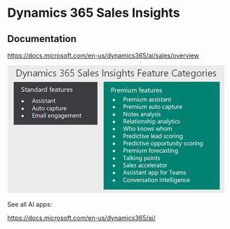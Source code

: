 # Dynamics 365 Sales Insights

## Documentation

https://docs.microsoft.com/en-us/dynamics365/ai/sales/overview

![si-features-categories](images/si-features-categories.png)


See all AI apps:

https://docs.microsoft.com/en-us/dynamics365/ai/